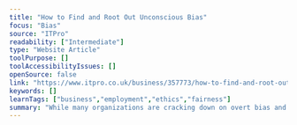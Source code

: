 ```yaml
---
title: "How to Find and Root Out Unconscious Bias"
focus: "Bias"
source: "ITPro"
readability: ["Intermediate"]
type: "Website Article"
toolPurpose: []
toolAccessibilityIssues: []
openSource: false
link: "https://www.itpro.co.uk/business/357773/how-to-find-and-root-out-unconscious-bias"
keywords: []
learnTags: ["business","employment","ethics","fairness"]
summary: "While many organizations are cracking down on overt bias and prejudice, this article looks at how unconscious bias and its ability to leak into data and the AI algorithms that use it is often overlooked. "
---
```


